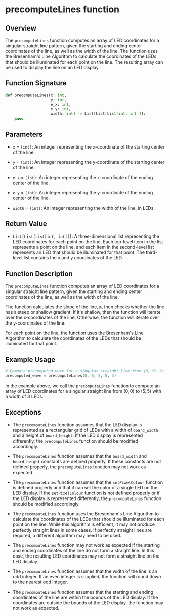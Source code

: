 # precomputeLines function

## Overview

The `precomputeLines` function computes an array of LED coordinates for a singular straight line pattern, given the starting and ending center coordinates of the line, as well as the width of the line. The function uses the Bresenham's Line Algorithm to calculate the coordinates of the LEDs that should be illuminated for each point on the line. The resulting array can be used to display the line on an LED display.

## Function Signature

```py
def precomputeLines(x: int,
                    y: int,
                    e_x: int,
                    e_y: int,
                    width: int) -> List[List[List[int, int]]]:
    pass
```

## Parameters

- `x` = `(int)`: An integer representing the x-coordinate of the starting center of the line.

- `y` = `(int)`: An integer representing the y-coordinate of the starting center of the line.

- `e_x` = `(int)`: An integer representing the x-coordinate of the ending center of the line.

- `e_y` = `(int)`: An integer representing the y-coordinate of the ending center of the line.

- `width` = `(int)`: An integer representing the width of the line, in LEDs.

## Return Value

- `List[List[List[int, int]]]`: A three-dimensional list representing the LED coordinates for each point on the line. Each top-level item in the list represents a point on the line, and each item in the second-level list represents an LED that should be illuminated for that point. The third-level list contains the x and y coordinates of the LED.

## Function Description

The `precomputeLines` function computes an array of LED coordinates for a singular straight line pattern, given the starting and ending center coordinates of the line, as well as the width of the line.

The function calculates the slope of the line, `m`, then checks whether the line has a steep or shallow gradient. If it's shallow, then the function will iterate over the x-coordinates of the line. Otherwise, the function will iterate over the y-coordinates of the line.

For each point on the line, the function uses the Bresenham's Line Algorithm to calculate the coordinates of the LEDs that should be illuminated for that point.

## Example Usage

```py
# Compute precomputed_wave for a singular straight line from (0, 0) to (5, 5) with a width of 3 LEDs
precomputed_wave = precomputeLines(0, 0, 5, 5, 3)
```

In the example above, we call the `precomputeLines` function to compute an array of LED coordinates for a singular straight line from $(0, 0)$ to $(5, 5)$ with a width of 3 LEDs.

## Exceptions

- The `precomputeLines` function assumes that the LED display is represented as a rectangular grid of LEDs with a width of `board_width` and a height of `board_height`. If the LED display is represented differently, the `precomputeLines` function should be modified accordingly.

- The `precomputeLines` function assumes that the `board_width` and `board_height` constants are defined properly. If these constants are not defined properly, the `precomputeLines` function may not work as expected.

- The `precomputeLines` function assumes that the `setPixelColour` function is defined properly and that it can set the color of a single LED on the LED display. If the `setPixelColour` function is not defined properly or if the LED display is represented differently, the `precomputeLines` function should be modified accordingly.

- The `precomputeLines` function uses the Bresenham's Line Algorithm to calculate the coordinates of the LEDs that should be illuminated for each point on the line. While this algorithm is efficient, it may not produce perfectly straight lines in some cases. If perfectly straight lines are required, a different algorithm may need to be used.

- The `precomputeLines` function may not work as expected if the starting and ending coordinates of the line do not form a straight line. In this case, the resulting LED coordinates may not form a straight line on the LED display.

- The `precomputeLines` function assumes that the width of the line is an odd integer. If an even integer is supplied, the function will round down to the nearest odd integer.

- The `precomputeLines` function assumes that the starting and ending coordinates of the line are within the bounds of the LED display. If the coordinates are outside the bounds of the LED display, the function may not work as expected.
